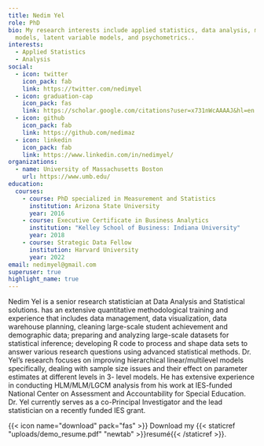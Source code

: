 ```yaml
---
title: Nedim Yel
role: PhD
bio: My research interests include applied statistics, data analysis, multilevel
  models, latent variable models, and psychometrics..
interests:
  - Applied Statistics
  - Analysis
social:
  - icon: twitter
    icon_pack: fab
    link: https://twitter.com/nedimyel
  - icon: graduation-cap
    icon_pack: fas
    link: https://scholar.google.com/citations?user=x731nWcAAAAJ&hl=en
  - icon: github
    icon_pack: fab
    link: https://github.com/nedimaz
  - icon: linkedin
    icon_pack: fab
    link: https://www.linkedin.com/in/nedimyel/
organizations:
  - name: University of Massachusetts Boston
    url: https://www.umb.edu/
education:
  courses:
    - course: PhD specialized in Measurement and Statistics
      institution: Arizona State University
      year: 2016
    - course: Executive Certificate in Business Analytics
      institution: "Kelley School of Business: Indiana University"
      year: 2018
    - course: Strategic Data Fellow
      institution: Harvard University
      year: 2022
email: nedimyel@gmail.com
superuser: true
highlight_name: true
---
```

Nedim Yel is a senior research statistician at Data Analysis and Statistical solutions. has an extensive quantitative methodological training and experience that includes data management, data visualization, data warehouse planning, cleaning large-scale student achievement and demographic data; preparing and analyzing large-scale datasets for statistical inference; developing R code to process and shape data sets to answer various research questions using advanced statistical methods. Dr. Yel’s research focuses on improving hierarchical linear/multilevel models specifically, dealing with sample size issues and their effect on parameter estimates at different levels in 3- level models. He has extensive experience in conducting HLM/MLM/LGCM analysis from his work at IES-funded National Center on Assessment and Accountability for Special Education. Dr. Yel currently serves as a co-Principal Investigator and the lead statistician on a recently funded IES grant.

{{< icon name="download" pack="fas" >}} Download my {{< staticref "uploads/demo_resume.pdf" "newtab" >}}resumé{{< /staticref >}}.